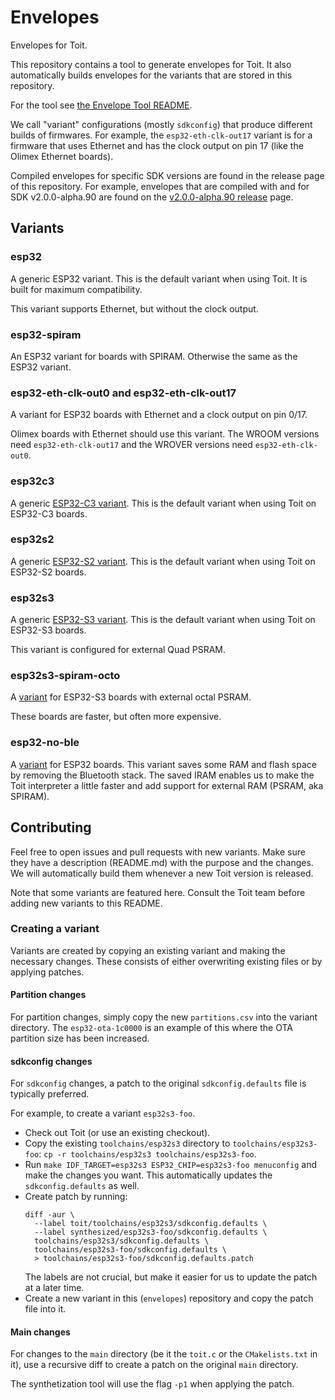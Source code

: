 # Envelopes

Envelopes for Toit.

This repository contains a tool to generate envelopes for Toit. It
also automatically builds envelopes for the variants that are stored in
this repository.

For the tool see [the Envelope Tool README](tools/README.md).

We call "variant" configurations (mostly `sdkconfig`) that produce
different builds of firmwares. For example, the `esp32-eth-clk-out17`
variant is for a firmware that uses Ethernet and has the clock output
on pin 17 (like the Olimex Ethernet boards).

Compiled envelopes for specific SDK versions are found in the
release page of this repository. For example, envelopes that are
compiled with and for SDK v2.0.0-alpha.90 are found on the
[v2.0.0-alpha.90 release](https://github.com/toitlang/envelopes/releases/tag/v2.0.0-alpha.90)
page.

## Variants

### esp32

A generic ESP32 variant. This is the default variant when using Toit.
It is built for maximum compatibility.

This variant supports Ethernet, but without the clock output.

### esp32-spiram

An ESP32 variant for boards with SPIRAM. Otherwise the same as the ESP32 variant.

### esp32-eth-clk-out0 and esp32-eth-clk-out17

A variant for ESP32 boards with Ethernet and a clock output on pin 0/17.

Olimex boards with Ethernet should use this variant. The WROOM versions need
`esp32-eth-clk-out17` and the WROVER versions need `esp32-eth-clk-out0`.

### esp32c3

A generic [ESP32-C3 variant](variants/esp32c). This is the default variant
when using Toit on ESP32-C3 boards.

### esp32s2

A generic [ESP32-S2 variant](variants/esp32s2). This is the default variant
when using Toit on ESP32-S2 boards.

### esp32s3

A generic [ESP32-S3 variant](variants/esp32s3). This is the default variant
when using Toit on ESP32-S3 boards.

This variant is configured for external Quad PSRAM.

### esp32s3-spiram-octo

A [variant](variants/esp32s3-spiram-octo/) for ESP32-S3 boards with external
octal PSRAM.

These boards are faster, but often more expensive.

### esp32-no-ble

A [variant](variants/esp32-no-ble/) for ESP32 boards.  This variant
saves some RAM and flash space by removing the Bluetooth stack.
The saved IRAM enables us to make the Toit interpreter a little faster
and add support for external RAM (PSRAM, aka SPIRAM).

## Contributing

Feel free to open issues and pull requests with new variants. Make sure
they have a description (README.md) with the purpose and the changes.
We will automatically build them whenever a new Toit version is released.

Note that some variants are featured here. Consult the
Toit team before adding new variants to this README.

### Creating a variant

Variants are created by copying an existing variant and making the
necessary changes. These consists of either overwriting existing files
or by applying patches.

#### Partition changes

For partition changes, simply copy the new `partitions.csv` into the
variant directory. The `esp32-ota-1c0000` is an example of this where
the OTA partition size has been increased.

#### sdkconfig changes

For `sdkconfig` changes, a patch to the original `sdkconfig.defaults`
file is typically preferred.

For example, to create a variant `esp32s3-foo`.
* Check out Toit (or use an existing checkout).
* Copy the existing `toolchains/esp32s3` directory to `toolchains/esp32s3-foo`:
  `cp -r toolchains/esp32s3 toolchains/esp32s3-foo`.
* Run `make IDF_TARGET=esp32s3 ESP32_CHIP=esp32s3-foo menuconfig` and make the changes you want.
  This automatically updates the `sdkconfig.defaults` as well.
* Create patch by running:
  ```
  diff -aur \
    --label toit/toolchains/esp32s3/sdkconfig.defaults \
    --label synthesized/esp32s3-foo/sdkconfig.defaults \
    toolchains/esp32s3/sdkconfig.defaults \
    toolchains/esp32s3-foo/sdkconfig.defaults \
    > toolchains/esp32s3-foo/sdkconfig.defaults.patch
  ```
  The labels are not crucial, but make it easier for us to update the
  patch at a later time.
* Create a new variant in this (`envelopes`) repository and copy the patch file into it.

#### Main changes

For changes to the `main` directory (be it the `toit.c` or the `CMakelists.txt` in it),
use a recursive diff to create a patch on the original `main` directory.

The synthetization tool will use the flag `-p1` when applying the patch.
